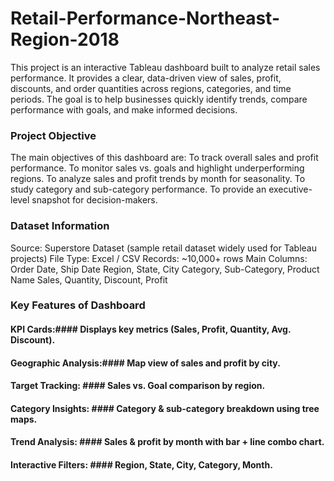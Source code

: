 # Retail-Performance-Northeast-Region-2018
This project is an interactive Tableau dashboard built to analyze retail sales performance.
It provides a clear, data-driven view of sales, profit, discounts, and order quantities across regions, categories, and time periods.
The goal is to help businesses quickly identify trends, compare performance with goals, and make informed decisions.

### Project Objective

The main objectives of this dashboard are:
To track overall sales and profit performance.
To monitor sales vs. goals and highlight underperforming regions.
To analyze sales and profit trends by month for seasonality.
To study category and sub-category performance.
To provide an executive-level snapshot for decision-makers.

### Dataset Information

Source: Superstore Dataset (sample retail dataset widely used for Tableau projects)
File Type: Excel / CSV
Records: ~10,000+ rows
Main Columns:
Order Date, Ship Date
Region, State, City
Category, Sub-Category, Product Name
Sales, Quantity, Discount, Profit

### Key Features of Dashboard

#### KPI Cards:####  Displays key metrics (Sales, Profit, Quantity, Avg. Discount).
#### Geographic Analysis:####  Map view of sales and profit by city.
#### Target Tracking: #### Sales vs. Goal comparison by region.
#### Category Insights: #### Category & sub-category breakdown using tree maps.
#### Trend Analysis: #### Sales & profit by month with bar + line combo chart.
#### Interactive Filters: #### Region, State, City, Category, Month.
